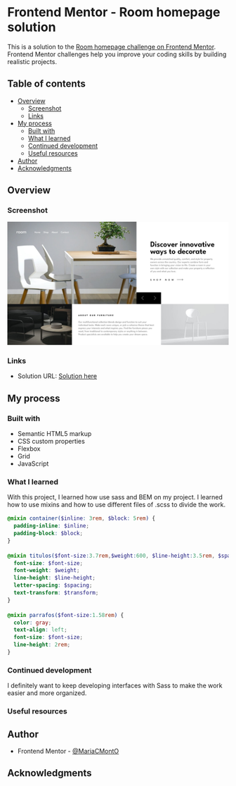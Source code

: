# Frontend Mentor - Room homepage solution

This is a solution to the [Room homepage challenge on Frontend Mentor](https://www.frontendmentor.io/challenges/room-homepage-BtdBY_ENq). Frontend Mentor challenges help you improve your coding skills by building realistic projects. 

## Table of contents

- [Overview](#overview)
  - [Screenshot](#screenshot)
  - [Links](#links)
- [My process](#my-process)
  - [Built with](#built-with)
  - [What I learned](#what-i-learned)
  - [Continued development](#continued-development)
  - [Useful resources](#useful-resources)
- [Author](#author)
- [Acknowledgments](#acknowledgments)

## Overview

### Screenshot

![](./image.png)


### Links

- Solution URL: [Solution here](https://github.com/MariaCMontO/room-homepage-cmo)

## My process

### Built with

- Semantic HTML5 markup
- CSS custom properties
- Flexbox
- Grid
- JavaScript

### What I learned

With this project, I learned how use sass and BEM on my project. I learned how to use mixins and how to use different files of .scss to divide the work. 

```scss
@mixin container($inline: 3rem, $block: 5rem) {
  padding-inline: $inline;
  padding-block: $block;
}

@mixin titulos($font-size:3.7rem,$weight:600, $line-height:3.5rem, $spacing:0rem,$transform:none) {
  font-size: $font-size;
  font-weight: $weight;
  line-height: $line-height;
  letter-spacing: $spacing;
  text-transform: $transform;
}

@mixin parrafos($font-size:1.58rem) {
  color: gray;
  text-align: left;
  font-size: $font-size;
  line-height: 2rem;
}
```

### Continued development

I definitely want to keep developing interfaces with Sass to make the work easier and more organized.

### Useful resources

## Author

- Frontend Mentor - [@MariaCMontO](https://github.com/MariaCMontO)


## Acknowledgments
